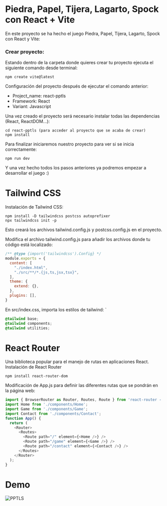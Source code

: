 # Piedra, Papel, Tijera, Lagarto, Spock con React + Vite
En este proyecto se ha hecho el juego Piedra, Papel, Tijera, Lagarto, Spock con React y Vite:
### Crear proyecto: 
Estando dentro de la carpeta donde quieres crear tu proyecto ejecuta el siguiente comando desde terminal: 
```
npm create vite@latest
```
Configuración del proyecto después de ejecutar el comando anterior:
- Project_name: react-pptls
- Framework: React
- Variant: Javascript
   
Una vez creado el proyecto será necesario instalar todas las dependencias (React, ReactDOM...):
```
cd react-pptls (para acceder al proyecto que se acaba de crear)
npm install
```

Para finalizar iniciaremos nuestro proyecto para ver si se inicia correctamente: 
```
npm run dev
```
Y una vez hecho todos los pasos anteriores ya podremos empezar a desarrollar el juego :)

# Tailwind CSS
Instalación de Tailwind CSS:
```
npm install -D tailwindcss postcss autoprefixer
npx tailwindcss init -p
```
Esto creará los archivos tailwind.config.js y postcss.config.js en el proyecto.

Modifica el archivo tailwind.config.js para añadir los archivos donde tu código está localizado: 
```js
/** @type {import('tailwindcss').Config} */
module.exports = {
  content: [
    "./index.html",
    "./src/**/*.{js,ts,jsx,tsx}",
  ],
  theme: {
    extend: {},
  },
  plugins: [],
}
```
En src/index.css, importa los estilos de tailwind: `
```css
@tailwind base; 
@tailwind components; 
@tailwind utilities;
```
# React Router
Una biblioteca popular para el manejo de rutas en aplicaciones React.
Instalación de React Router
```
npm install react-router-dom
```
Modificación de App.js para definir las diferentes rutas que se pondrán en la página web:
```js
import { BrowserRouter as Router, Routes, Route } from 'react-router - dom'; 
import Home from './components/Home';
import Game from './components/Game';
import Contact from './components/Contact';
function App() {
  return (
    <Router>
      <Routes>
        <Route path="/" element={<Home />} />
        <Route path="/game" element={<Game />} />
        <Route path="/contact" element={<Contact />} />
      </Routes>
    </Router>
  );
}
```
# Demo
![PPTLS](https://github.com/user-attachments/assets/38d12464-139f-4302-b4b5-0bc34ef86354)
